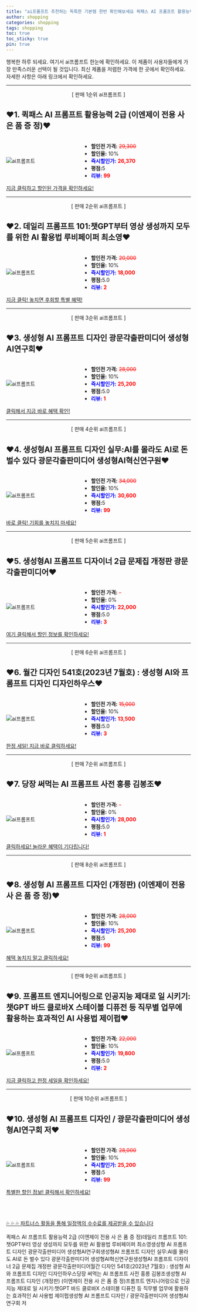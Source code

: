 ```yaml
---
title: "ai프롬프트 추천하는 독특한 기본템 한번 확인해보세요 퀵패스 AI 프롬프트 활용능력 2급"
author: shopping
categories: shopping
tags: shopping
toc: true
toc_sticky: true
pin: true
---
```

행복한 하루 되세요. 여기서 ai프롬프트 한눈에 확인하세요. 이 제품이 사용자들에게 가장 만족스러운 선택이 될 것입니다. 최신 제품을 저렴한 가격에 한 곳에서 확인하세요. 자세한 사항은 아래 링크에서 확인하세요.

---
<p class="toplist" style="margin: 0 auto; display: block; width: fit-content;">[ 판매 1순위 ai프롬프트 ]</p>

<h2><strong>❤️1. 퀵패스 AI 프롬프트 활용능력 2급 (이엔제이 전용 사 은 품 증 정)❤️</strong></h2>

<div style="display: flex; align-items: center;">
    <div style="flex: 0.4;">
        <img src="https://thumbnail6.coupangcdn.com/thumbnails/remote/230x230ex/image/vendor_inventory/85cf/3f61c2bab8e906986eaffd7e091c2b1e33160c36ae08c2ed39c9bb8bc700.jpg" alt="ai프롬프트" style="max-width: 100%;">
    </div>
    <div style="flex: 0.6; margin-left: 10px;">
        <ul>
            <li><strong>할인전 가격:</strong> <del style="color: red;">29,300</del></li>
            <li><strong>할인율:</strong> 10%</li>
            <li><span style='color:blue'><strong>즉시할인가:</strong></span> <span style='color:red'><strong>26,370</strong></span></li>
            <li><strong>평점:</strong>5</li>
            <li><span style='color:blue'><strong>리뷰:</strong></span> <span style='color:red'><strong>99</strong></span></li>
        </ul>
    </div>
</div>
<div class="center">
    <a href="https://William4Davisa.github.io?lptag=AF9450613&subid=githubio&pageKey=8166081890&traceid=V0-153&itemId=23302666821&vendorItemId=90334715634" class="myButton">
        지금 클릭하고 할인된 가격을 확인하세요!
    </a>
</div>


---
<p class="toplist" style="margin: 0 auto; display: block; width: fit-content;">[ 판매 2순위 ai프롬프트 ]</p>

<h2><strong>❤️2. 데일리 프롬프트 101:챗GPT부터 영상 생성까지 모두를 위한 AI 활용법 루비페이퍼 최소영❤️</strong></h2>

<div style="display: flex; align-items: center;">
    <div style="flex: 0.4;">
        <img src="https://thumbnail6.coupangcdn.com/thumbnails/remote/230x230ex/image/retail/images/2024/05/08/14/4/c15e2d25-0822-4852-8129-62ce2144dcfa.jpg" alt="ai프롬프트" style="max-width: 100%;">
    </div>
    <div style="flex: 0.6; margin-left: 10px;">
        <ul>
            <li><strong>할인전 가격:</strong> <del style="color: red;">20,000</del></li>
            <li><strong>할인율:</strong> 10%</li>
            <li><span style='color:blue'><strong>즉시할인가:</strong></span> <span style='color:red'><strong>18,000</strong></span></li>
            <li><strong>평점:</strong>5.0</li>
            <li><span style='color:blue'><strong>리뷰:</strong></span> <span style='color:red'><strong>2</strong></span></li>
        </ul>
    </div>
</div>
<div class="center">
    <a href="https://William4Davisa.github.io?lptag=AF9450613&subid=githubio&pageKey=8042752667&traceid=V0-153&itemId=22525047465&vendorItemId=89849344787" class="myButton">
        지금 클릭! 놓치면 후회할 특별 혜택!
    </a>
</div>


---
<p class="toplist" style="margin: 0 auto; display: block; width: fit-content;">[ 판매 3순위 ai프롬프트 ]</p>

<h2><strong>❤️3. 생성형 AI 프롬프트 디자인 광문각출판미디어 생성형AI연구회❤️</strong></h2>

<div style="display: flex; align-items: center;">
    <div style="flex: 0.4;">
        <img src="https://thumbnail9.coupangcdn.com/thumbnails/remote/230x230ex/image/vendor_inventory/c494/00f0b2f758bafcf18885c97184f7e684ef809f4413f30ba05aaaa0007793.jpg" alt="ai프롬프트" style="max-width: 100%;">
    </div>
    <div style="flex: 0.6; margin-left: 10px;">
        <ul>
            <li><strong>할인전 가격:</strong> <del style="color: red;">28,000</del></li>
            <li><strong>할인율:</strong> 10%</li>
            <li><span style='color:blue'><strong>즉시할인가:</strong></span> <span style='color:red'><strong>25,200</strong></span></li>
            <li><strong>평점:</strong>5.0</li>
            <li><span style='color:blue'><strong>리뷰:</strong></span> <span style='color:red'><strong>1</strong></span></li>
        </ul>
    </div>
</div>
<div class="center">
    <a href="https://William4Davisa.github.io?lptag=AF9450613&subid=githubio&pageKey=7863699927&traceid=V0-153&itemId=21465104088&vendorItemId=88628376650" class="myButton">
        클릭해서 지금 바로 혜택 확인!
    </a>
</div>


---
<p class="toplist" style="margin: 0 auto; display: block; width: fit-content;">[ 판매 4순위 ai프롬프트 ]</p>

<h2><strong>❤️4. 생성형AI 프롬프트 디자인 실무:AI를 몰라도 AI로 돈 벌수 있다 광문각출판미디어 생성형AI혁신연구원❤️</strong></h2>

<div style="display: flex; align-items: center;">
    <div style="flex: 0.4;">
        <img src="https://thumbnail10.coupangcdn.com/thumbnails/remote/230x230ex/image/retail-product-api/A00077021/238808415/256706552/main/9791193205204_L.jpg" alt="ai프롬프트" style="max-width: 100%;">
    </div>
    <div style="flex: 0.6; margin-left: 10px;">
        <ul>
            <li><strong>할인전 가격:</strong> <del style="color: red;">34,000</del></li>
            <li><strong>할인율:</strong> 10%</li>
            <li><span style='color:blue'><strong>즉시할인가:</strong></span> <span style='color:red'><strong>30,600</strong></span></li>
            <li><strong>평점:</strong>5</li>
            <li><span style='color:blue'><strong>리뷰:</strong></span> <span style='color:red'><strong>99</strong></span></li>
        </ul>
    </div>
</div>
<div class="center">
    <a href="https://William4Davisa.github.io?lptag=AF9450613&subid=githubio&pageKey=7994487679&traceid=V0-153&itemId=22232188000&vendorItemId=89438825165" class="myButton">
        바로 클릭! 기회를 놓치지 마세요!
    </a>
</div>


---
<p class="toplist" style="margin: 0 auto; display: block; width: fit-content;">[ 판매 5순위 ai프롬프트 ]</p>

<h2><strong>❤️5. 생성형AI 프롬프트 디자이너 2급 문제집 개정판 광문각출판미디어❤️</strong></h2>

<div style="display: flex; align-items: center;">
    <div style="flex: 0.4;">
        <img src="https://thumbnail6.coupangcdn.com/thumbnails/remote/230x230ex/image/retail/images/2024/02/27/12/5/40d98235-c154-4760-8bb8-5249de508b50.jpg" alt="ai프롬프트" style="max-width: 100%;">
    </div>
    <div style="flex: 0.6; margin-left: 10px;">
        <ul>
            <li><strong>할인전 가격:</strong> <del style="color: red;">-</del></li>
            <li><strong>할인율:</strong> 0%</li>
            <li><span style='color:blue'><strong>즉시할인가:</strong></span> <span style='color:red'><strong>22,000</strong></span></li>
            <li><strong>평점:</strong>5.0</li>
            <li><span style='color:blue'><strong>리뷰:</strong></span> <span style='color:red'><strong>3</strong></span></li>
        </ul>
    </div>
</div>
<div class="center">
    <a href="https://William4Davisa.github.io?lptag=AF9450613&subid=githubio&pageKey=7879230802&traceid=V0-153&itemId=21544393129&vendorItemId=88823534983" class="myButton">
        여기 클릭해서 할인 정보를 확인하세요!
    </a>
</div>


---
<p class="toplist" style="margin: 0 auto; display: block; width: fit-content;">[ 판매 6순위 ai프롬프트 ]</p>

<h2><strong>❤️6. 월간 디자인 541호(2023년 7월호) : 생성형 AI와 프롬프트 디자인 디자인하우스❤️</strong></h2>

<div style="display: flex; align-items: center;">
    <div style="flex: 0.4;">
        <img src="https://thumbnail7.coupangcdn.com/thumbnails/remote/230x230ex/image/retail/images/2023/08/02/16/9/081db935-34c8-464b-9a10-01c7bf8b7824.jpg" alt="ai프롬프트" style="max-width: 100%;">
    </div>
    <div style="flex: 0.6; margin-left: 10px;">
        <ul>
            <li><strong>할인전 가격:</strong> <del style="color: red;">15,000</del></li>
            <li><strong>할인율:</strong> 10%</li>
            <li><span style='color:blue'><strong>즉시할인가:</strong></span> <span style='color:red'><strong>13,500</strong></span></li>
            <li><strong>평점:</strong>5.0</li>
            <li><span style='color:blue'><strong>리뷰:</strong></span> <span style='color:red'><strong>3</strong></span></li>
        </ul>
    </div>
</div>
<div class="center">
    <a href="https://William4Davisa.github.io?lptag=AF9450613&subid=githubio&pageKey=7506158763&traceid=V0-153&itemId=19658274650&vendorItemId=86764109221" class="myButton">
        한정 세일! 지금 바로 클릭하세요!
    </a>
</div>


---
<p class="toplist" style="margin: 0 auto; display: block; width: fit-content;">[ 판매 7순위 ai프롬프트 ]</p>

<h2><strong>❤️7. 당장 써먹는 AI 프롬프트 사전 홍릉 김봉조❤️</strong></h2>

<div style="display: flex; align-items: center;">
    <div style="flex: 0.4;">
        <img src="https://thumbnail7.coupangcdn.com/thumbnails/remote/230x230ex/image/vendor_inventory/d408/24848f8c484269bc60a84fd7948a335b726794f4413b78d912eff5dc6ff4.jpg" alt="ai프롬프트" style="max-width: 100%;">
    </div>
    <div style="flex: 0.6; margin-left: 10px;">
        <ul>
            <li><strong>할인전 가격:</strong> <del style="color: red;">-</del></li>
            <li><strong>할인율:</strong> 0%</li>
            <li><span style='color:blue'><strong>즉시할인가:</strong></span> <span style='color:red'><strong>28,000</strong></span></li>
            <li><strong>평점:</strong>5.0</li>
            <li><span style='color:blue'><strong>리뷰:</strong></span> <span style='color:red'><strong>1</strong></span></li>
        </ul>
    </div>
</div>
<div class="center">
    <a href="https://William4Davisa.github.io?lptag=AF9450613&subid=githubio&pageKey=7866150036&traceid=V0-153&itemId=21476575697&vendorItemId=88605716401" class="myButton">
        클릭하세요! 놀라운 혜택이 기다립니다!
    </a>
</div>


---
<p class="toplist" style="margin: 0 auto; display: block; width: fit-content;">[ 판매 8순위 ai프롬프트 ]</p>

<h2><strong>❤️8. 생성형 AI 프롬프트 디자인 (개정판) (이엔제이 전용 사 은 품 증 정)❤️</strong></h2>

<div style="display: flex; align-items: center;">
    <div style="flex: 0.4;">
        <img src="https://thumbnail8.coupangcdn.com/thumbnails/remote/230x230ex/image/vendor_inventory/7ad9/ef75a505bb3337af5ed0fecd8135a026c1e7eb0fc3b1dc05ccb80687818a.jpg" alt="ai프롬프트" style="max-width: 100%;">
    </div>
    <div style="flex: 0.6; margin-left: 10px;">
        <ul>
            <li><strong>할인전 가격:</strong> <del style="color: red;">28,000</del></li>
            <li><strong>할인율:</strong> 10%</li>
            <li><span style='color:blue'><strong>즉시할인가:</strong></span> <span style='color:red'><strong>25,200</strong></span></li>
            <li><strong>평점:</strong>5</li>
            <li><span style='color:blue'><strong>리뷰:</strong></span> <span style='color:red'><strong>99</strong></span></li>
        </ul>
    </div>
</div>
<div class="center">
    <a href="https://William4Davisa.github.io?lptag=AF9450613&subid=githubio&pageKey=7865950796&traceid=V0-153&itemId=21475707512&vendorItemId=88529958623" class="myButton">
        혜택 놓치지 말고 클릭하세요!
    </a>
</div>


---
<p class="toplist" style="margin: 0 auto; display: block; width: fit-content;">[ 판매 9순위 ai프롬프트 ]</p>

<h2><strong>❤️9. 프롬프트 엔지니어링으로 인공지능 제대로 일 시키기:챗GPT 바드 클로바X 스테이블 디퓨전 등 직무별 업무에 활용하는 효과적인 AI 사용법 제이펍❤️</strong></h2>

<div style="display: flex; align-items: center;">
    <div style="flex: 0.4;">
        <img src="https://thumbnail7.coupangcdn.com/thumbnails/remote/230x230ex/image/rs_quotation_api/9andwjah/4c404560ce0d457fbba1d18e88ee376f.jpg" alt="ai프롬프트" style="max-width: 100%;">
    </div>
    <div style="flex: 0.6; margin-left: 10px;">
        <ul>
            <li><strong>할인전 가격:</strong> <del style="color: red;">22,000</del></li>
            <li><strong>할인율:</strong> 10%</li>
            <li><span style='color:blue'><strong>즉시할인가:</strong></span> <span style='color:red'><strong>19,800</strong></span></li>
            <li><strong>평점:</strong>5.0</li>
            <li><span style='color:blue'><strong>리뷰:</strong></span> <span style='color:red'><strong>2</strong></span></li>
        </ul>
    </div>
</div>
<div class="center">
    <a href="https://William4Davisa.github.io?lptag=AF9450613&subid=githubio&pageKey=7680329454&traceid=V0-153&itemId=20512266580&vendorItemId=87695633471" class="myButton">
        지금 클릭하고 한정 세일을 확인하세요!
    </a>
</div>


---
<p class="toplist" style="margin: 0 auto; display: block; width: fit-content;">[ 판매 10순위 ai프롬프트 ]</p>

<h2><strong>❤️10. 생성형 AI 프롬프트 디자인 / 광문각출판미디어 생성형AI연구회 저❤️</strong></h2>

<div style="display: flex; align-items: center;">
    <div style="flex: 0.4;">
        <img src="https://thumbnail7.coupangcdn.com/thumbnails/remote/230x230ex/image/vendor_inventory/7689/49081b1258d06d70217fd0aab3c28dcc0897e70a9b1ab58e6c1e65c72a6b.jpg" alt="ai프롬프트" style="max-width: 100%;">
    </div>
    <div style="flex: 0.6; margin-left: 10px;">
        <ul>
            <li><strong>할인전 가격:</strong> <del style="color: red;">28,000</del></li>
            <li><strong>할인율:</strong> 10%</li>
            <li><span style='color:blue'><strong>즉시할인가:</strong></span> <span style='color:red'><strong>25,200</strong></span></li>
            <li><strong>평점:</strong>5</li>
            <li><span style='color:blue'><strong>리뷰:</strong></span> <span style='color:red'><strong>99</strong></span></li>
        </ul>
    </div>
</div>
<div class="center">
    <a href="https://William4Davisa.github.io?lptag=AF9450613&subid=githubio&pageKey=7533946037&traceid=V0-153&itemId=19789014433&vendorItemId=86914268555" class="myButton">
        특별한 할인 정보! 클릭해서 확인하세요!
    </a>
</div>

<br><br><br>[💦 💦 💦 파트너스 활동을 통해 일정액의 수수료를 제공받을 수 있습니다](https://link.coupang.com/a/bcpT2c)<br><br>퀵패스 AI 프롬프트 활용능력 2급 (이엔제이 전용 사 은 품 증 정)데일리 프롬프트 101:챗GPT부터 영상 생성까지 모두를 위한 AI 활용법 루비페이퍼 최소영생성형 AI 프롬프트 디자인 광문각출판미디어 생성형AI연구회생성형AI 프롬프트 디자인 실무:AI를 몰라도 AI로 돈 벌수 있다 광문각출판미디어 생성형AI혁신연구원생성형AI 프롬프트 디자이너 2급 문제집 개정판 광문각출판미디어월간 디자인 541호(2023년 7월호) : 생성형 AI와 프롬프트 디자인 디자인하우스당장 써먹는 AI 프롬프트 사전 홍릉 김봉조생성형 AI 프롬프트 디자인 (개정판) (이엔제이 전용 사 은 품 증 정)프롬프트 엔지니어링으로 인공지능 제대로 일 시키기:챗GPT 바드 클로바X 스테이블 디퓨전 등 직무별 업무에 활용하는 효과적인 AI 사용법 제이펍생성형 AI 프롬프트 디자인 / 광문각출판미디어 생성형AI연구회 저
